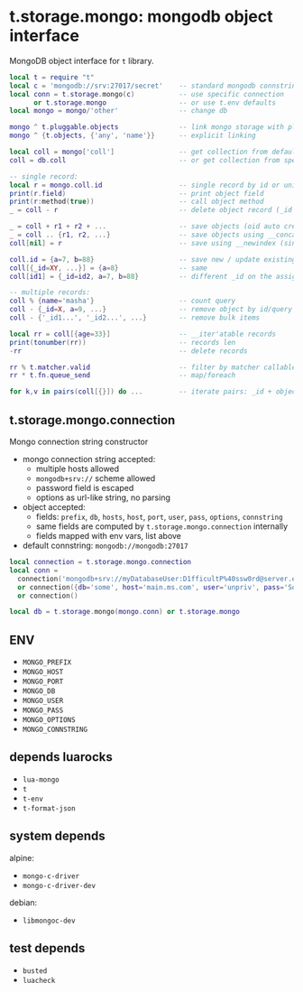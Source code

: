 # t.storage.mongo: mongodb object interface
MongoDB object interface for `t` library.
```lua
local t = require "t"
local c = 'mongodb://srv:27017/secret'    -- standard mongodb connstring format
local conn = t.storage.mongo(c)           -- use specific connection
      or t.storage.mongo                  -- or use t.env defaults
local mongo = mongo/'other'               -- change db

mongo ^ t.pluggable.objects               -- link mongo storage with pluggable objects by name
mongo ^ {t.objects, {'any', 'name'}}      -- explicit linking

local coll = mongo['coll']                -- get collection from default mongo connection db
coll = db.coll                            -- or get collection from specific db

-- single record:
local r = mongo.coll.id                   -- single record by id or unique fields defined for object
print(r.field)                            -- print object field
print(r:method(true))                     -- call object method
_ = coll - r                              -- delete object record (_id or indexed field is used)

_ = coll + r1 + r2 + ...                  -- save objects (oid auto created)
_ = coll .. {r1, r2, ...}                 -- save objects using __concat
coll[nil] = r                             -- save using __newindex (single object or bulk assign)

coll.id = {a=7, b=88}                     -- save new / update existing (oid specified)
coll[{_id=XY, ...}] = {a=8}               -- same
coll[id1] = {_id=id2, a=7, b=88}          -- different _id on the assigned object is zeroed

-- multiple records:
coll % {name='masha'}                     -- count query
coll - {_id=X, a=9, ...}                  -- remove object by id/query
coll - {'_id1...', '_id2...', ...}        -- remove bulk items

local rr = coll[{age=33}]                 -- __iter'atable records
print(tonumber(rr))                       -- records len 
-rr                                       -- delete records

rr % t.matcher.valid                      -- filter by matcher callable
rr * t.fn.queue_send                      -- map/foreach

for k,v in pairs(coll[{}]) do ...         -- iterate pairs: _id + object
```

## t.storage.mongo.connection
Mongo connection string constructor
- mongo connection string accepted:
  - multiple hosts allowed
  - `mongodb+srv://` scheme allowed
  - password field is escaped
  - options as url-like string, no parsing
- object accepted:
  - fields: `prefix`, `db`, `hosts`, `host`, `port`, `user`, `pass`, `options`, `connstring`
  - same fields are computed by `t.storage.mongo.connection` internally
  - fields mapped with env vars, list above
- default connstring: `mongodb://mongodb:27017`

```lua
local connection = t.storage.mongo.connection
local conn = 
  connection('mongodb+srv://myDatabaseUser:D1fficultP%40ssw0rd@server.example.com/db')
  or connection({db='some', host='main.ms.com', user='unpriv', pass='SoME%%@@!!'})
  or connection()

local db = t.storage.mongo(mongo.conn) or t.storage.mongo
```

## ENV
- `MONGO_PREFIX`
- `MONGO_HOST`
- `MONGO_PORT`
- `MONGO_DB`
- `MONGO_USER`
- `MONGO_PASS`
- `MONGO_OPTIONS`
- `MONGO_CONNSTRING`

## depends luarocks
- `lua-mongo`
- `t`
- `t-env`
- `t-format-json`

## system depends
alpine:
- `mongo-c-driver`
- `mongo-c-driver-dev`

debian:
- `libmongoc-dev`

## test depends
- `busted`
- `luacheck`
